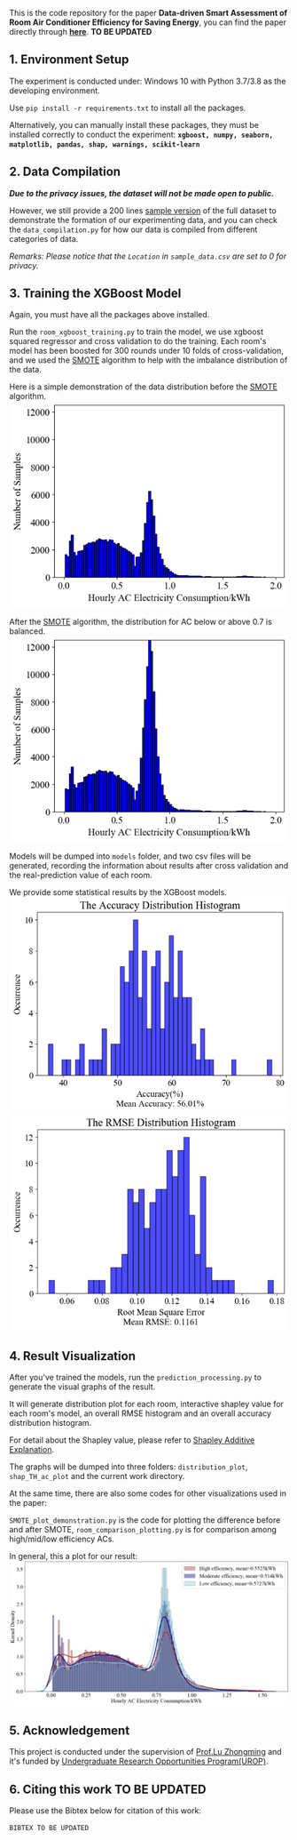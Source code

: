 This is the code repository for the paper **Data-driven Smart Assessment of Room Air Conditioner Efficiency for Saving Energy**, you can find the paper directly
through **[here](https://www.google.com)**. **TO BE UPDATED**

## 1. Environment Setup

The experiment is conducted under: Windows 10 with Python 3.7/3.8 as the developing environment.

Use `pip install -r requirements.txt` to install all the packages.

Alternatively, you can manually install these packages, they must be installed correctly to conduct the
experiment: **`xgboost, numpy, seaborn, matplotlib, pandas, shap, warnings, scikit-learn`**

## 2. Data Compilation

***Due to the privacy issues, the dataset will not be made open to public.***

However, we still provide a 200
lines [sample version](https://github.com/MighTy-Weaver/Inefficient-AC-detection/blob/main/sample_data.csv) of the full
dataset to demonstrate the formation of our experimenting data, and you can check the `data_compilation.py` for how our
data is compiled from different categories of data.

*Remarks: Please notice that the `Location` in `sample_data.csv` are set to 0 for privacy.*

## 3. Training the XGBoost Model

Again, you must have all the packages above installed.

Run the `room_xgboost_training.py` to train the model, we use xgboost squared regressor and cross validation to do the
training. Each room's model has been boosted for 300 rounds under 10 folds of cross-validation, and we used
the [SMOTE](https://doi.org/10.1613/jair.953) algorithm to help with the imbalance distribution of the data.

Here is a simple demonstration of the data distribution before the [SMOTE](https://doi.org/10.1613/jair.953) algorithm.
![SMOTE_before](SMOTE_Before.png)

After the [SMOTE](https://doi.org/10.1613/jair.953) algorithm, the distribution for AC below or above 0.7 is balanced.
![SMOTE_after](SMOTE_After.png)

Models will be dumped into `models` folder, and two csv files will be generated, recording the information about results
after cross validation and the real-prediction value of each room.

We provide some statistical results by the XGBoost models.
![Accuracy Distribution Histogram](AccDis.png)
![RMSE Distribution Histogram](RMSEDis.png)

## 4. Result Visualization

After you've trained the models, run the `prediction_processing.py` to generate the visual graphs of the result.

It will generate distribution plot for each room, interactive shapley value for each room's model, an overall RMSE
histogram and an overall accuracy distribution histogram.

For detail about the Shapley value, please refer to [Shapley Additive Explanation](https://github.com/slundberg/shap).

The graphs will be dumped into three folders: `distribution_plot`, `shap_TH_ac_plot` and the current work directory.

At the same time, there are also some codes for other visualizations used in the paper:

`SMOTE_plot_demonstration.py` is the code for plotting the difference before and after
SMOTE, `room_comparison_plotting.py` is for comparison among high/mid/low efficiency ACs.

In general, this a plot for our result:
![Room Graph](Room_dis.png)

## 5. Acknowledgement

This project is conducted under the supervision
of [Prof.Lu Zhongming](https://facultyprofiles.ust.hk/profiles.php?profile=zhongming-lu-zhongminglu) and it's funded
by [Undergraduate Research Opportunities Program(UROP)](https://urop.ust.hk/).

## 6. Citing this work **TO BE UPDATED**

Please use the Bibtex below for citation of this work:

```
BIBTEX TO BE UPDATED
```
